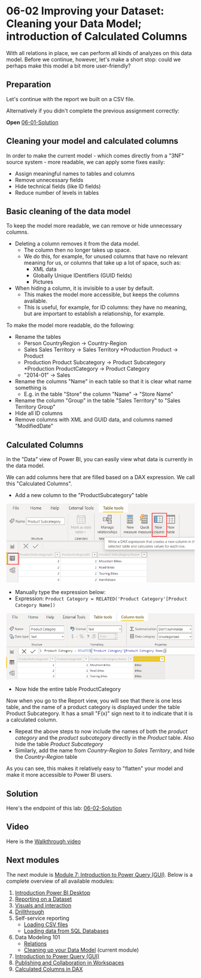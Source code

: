 # 06-02 Improving your Dataset: Cleaning your Data Model; introduction of Calculated Columns

With all relations in place, we can perform all kinds of analyzes on this data model. Before we continue, however, let's make a short stop: could we perhaps make this model a bit more user-friendly?

##  Preparation

Let's continue with the report we built on a CSV file.

Alternatively if you didn't complete the previous assignment correctly:

**Open** [06-01-Solution](06-01-Solution.pbix)

## Cleaning your model and calculated columns

In order to make the current model - which comes directly from a "3NF" source system - more readable, we can apply some fixes easily:

* Assign meaningful names to tables and columns
* Remove unnecessary fields
* Hide technical fields (like ID fields)
* Reduce number of levels in tables

## Basic cleaning of the data model

To keep the model more readable, we can remove or hide unnecessary columns.

* Deleting a column removes it from the data model.
  * The column then no longer takes up space.
  * We do this, for example, for unused columns that have no relevant meaning for us, or columns that take up a lot of space, such as:
    * XML data
    * Globally Unique IDentifiers (GUID fields)
    * Pictures
* When hiding a column, it is invisible to a user by default.
  * This makes the model more accessible, but keeps the columns available.
  * This is useful, for example, for ID columns: they have no meaning, but are important to establish a relationship, for example.

To make the model more readable, do the following:

* Rename the tables
  * Person CountryRegion -> Country-Region
  * Sales Sales Territory -> Sales Territory
  *Production Product -> Product
  * Production Product Subcategory -> Product Subcategory
  *Production ProductCategory -> Product Category
  * "2014-01" -> Sales
* Rename the columns "Name" in each table so that it is clear what name something is
  * E.g. in the table "Store" the column "Name" -> "Store Name"
* Rename the column "Group" in the table "Sales Territory" to "Sales Territory Group"
* Hide all ID columns
* Remove columns with XML and GUID data, and columns named "ModifiedDate"

## Calculated Columns

In the "Data" view of Power BI, you can easily view what data is currently in the data model.

We can add columns here that are filled based on a DAX expression. We call this "Calculated Columns".

* Add a new column to the "ProductSubcategory" table

![Calculated Column](img/addcalc.png)

* Manually type the expression below:
* Expression: `Product Category = RELATED('Product Category'[Product Category Name])`

![Calculated Column](img/calculatedcolumn.png)

* Now hide the entire table ProductCategory

Now when you go to the Report view, you will see that there is one less table, and the name of a product category is displayed under the table Product Subcategory. It has a small "F(x)" sign next to it to indicate that it is a calculated column.

* Repeat the above steps to now include the names of both the *product category* and the *product subcategory* directly in the *Product* table. Also hide the table *Product Subcategory*
* Similarly, add the name from *Country-Region* to *Sales Territory*, and hide the *Country-Region* table

As you can see, this makes it relatively easy to "flatten" your model and make it more accessible to Power BI users.
## Solution

Here's the endpoint of this lab: [06-02-Solution](06-02-Solution.pbix)

## Video

Here is the [Walkthrough video](https://vimeo.com/584747355/e3b8b0302a)

## Next modules

The next module is [Module 7: Introduction to Power Query (GUI)](../07-power-query-gui/09-power-query.md). Below is a complete overview of all available modules:

1. [Introduction Power BI Desktop](../01-introduction/01-introduction-powerbi-desktop.md)
2. [Reporting on a Dataset](../02-reporting-on-dataset/02-reporting-on-dataset.md)
3. [Visuals and interaction](../03-visuals-and-interaction/03-visuals-and-interaction.md)
4. [Drillthrough](../04-drillthrough/04-drillthrough.md)
5. Self-service reporting
   * [Loading CSV files](../05-self-service-reporting/05-csv-inladen.md)
   * [Loading data from SQL Databases](../05-self-service-reporting/06-sql-inladen.md)
6. Data Modeling 101
   * [Relations](../06-data-modeling-101/07-relaties.md)
   * [Cleaning up your Data Model](../06-data-modeling-101/08-opschonen.md) (current module)
7. [Introduction to Power Query (GUI)](../07-power-query-gui/09-power-query.md)
8. [Publishing and Collaboration in Workspaces](../08-publishing-and-collaboration-in-workspaces/10-publishing-and-collaboration-in-workspaces.md)
9. [Calculated Columns in DAX](../09-dax/11-calc-columns.md)
